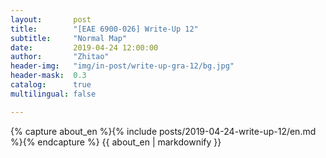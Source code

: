 ```yaml
---
layout:       post
title:        "[EAE 6900-026] Write-Up 12"
subtitle:     "Normal Map"
date:         2019-04-24 12:00:00
author:       "Zhitao"
header-img:   "img/in-post/write-up-gra-12/bg.jpg"
header-mask:  0.3
catalog:      true
multilingual: false

---
```


<!-- Chinese Version -->
<!-- <div class="zh post-container">
    {% capture about_zh %}{% include posts/2018-08-29-write-up-01/zh.md %}{% endcapture %}
    {{ about_zh | markdownify }}
</div> -->

<!-- English Version -->
<div class="en post-container">
    {% capture about_en %}{% include posts/2019-04-24-write-up-12/en.md %}{% endcapture %}
    {{ about_en | markdownify }}
</div>
